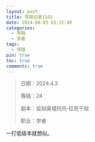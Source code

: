 ```yaml
---
layout: post
title: 导随记录1143
date: 2024-04-03 03:15:49
categories:
  - 导随
  - 学者
tags:
  - 导随
pin: true
toc: true
comments: true
---
```

> 日期：2024.4.3
>
> 等级：24
>
> 副本：监狱废墟托托·拉克千狱
>
> 职业：学者

一打低级本就想似。